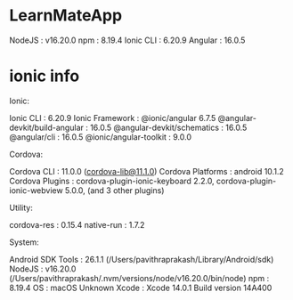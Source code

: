 # LearnMateApp

NodeJS            : v16.20.0
npm               : 8.19.4
Ionic CLI         : 6.20.9
Angular           : 16.0.5

# ionic info
Ionic:

   Ionic CLI                     : 6.20.9
   Ionic Framework               : @ionic/angular 6.7.5
   @angular-devkit/build-angular : 16.0.5
   @angular-devkit/schematics    : 16.0.5
   @angular/cli                  : 16.0.5
   @ionic/angular-toolkit        : 9.0.0

Cordova:

   Cordova CLI       : 11.0.0 (cordova-lib@11.1.0)
   Cordova Platforms : android 10.1.2
   Cordova Plugins   : cordova-plugin-ionic-keyboard 2.2.0, cordova-plugin-ionic-webview 5.0.0, (and 3 other plugins)

Utility:

   cordova-res : 0.15.4
   native-run  : 1.7.2

System:

   Android SDK Tools : 26.1.1 (/Users/pavithraprakash/Library/Android/sdk)
   NodeJS            : v16.20.0 (/Users/pavithraprakash/.nvm/versions/node/v16.20.0/bin/node)
   npm               : 8.19.4
   OS                : macOS Unknown
   Xcode             : Xcode 14.0.1 Build version 14A400
